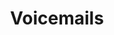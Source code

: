 ---
layout: archive
title: "Voicemails"
tags:
  categories: web
ads: false
share: false
iframe: "http://6468510347.com/"
client: VICELAND
image:
  id: 38612937932
blurb: "Promotional website featuring audio-reacive visualization."
hide: true
---